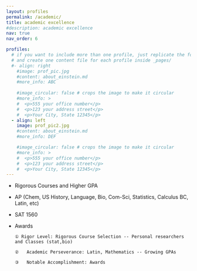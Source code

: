 ```yaml
---
layout: profiles
permalink: /academic/
title: academic excellence
#description: academic excellence
nav: true
nav_order: 6

profiles:
  # if you want to include more than one profile, just replicate the following block
  # and create one content file for each profile inside _pages/
  #- align: right
    #image: prof_pic.jpg
    #content: about_einstein.md
    #more_info: ABC
    
    #image_circular: false # crops the image to make it circular
    #more_info: >
    #  <p>555 your office number</p>
    #  <p>123 your address street</p>
    #  <p>Your City, State 12345</p>
  - align: left
    image: prof_pic2.jpg
    #content: about_einstein.md
    #more_info: DEF

    #image_circular: false # crops the image to make it circular
    #more_info: >
    #  <p>555 your office number</p>
    #  <p>123 your address street</p>
    #  <p>Your City, State 12345</p>
---
```


-	Rigorous Courses and Higher GPA
-	AP (Chem, US History, Language, Bio, Com-Sci, Statistics, Calculus BC, Latin, etc)
-	SAT 1560
-	Awards

        ① Rigor Level: Rigorous Course Selection -- Personal researchers and Classes (stat,bio)

        ②	Academic Perseverance: Latin, Mathematics -- Growing GPAs

        ③	Notable Accomplishment: Awards

